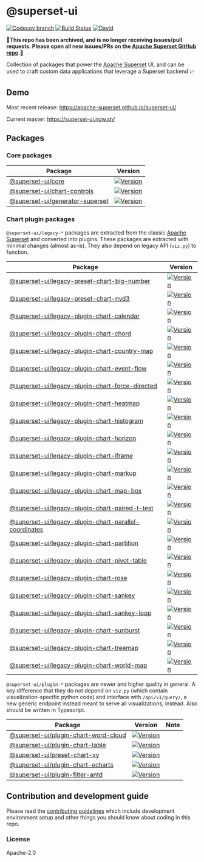 # @superset-ui

[![Codecov branch](https://img.shields.io/codecov/c/github/apache-superset/superset-ui/master.svg?style=flat-square)](https://codecov.io/gh/apache-superset/superset-ui/branch/master)
[![Build Status](https://img.shields.io/travis/com/apache-superset/superset-ui/master.svg?style=flat-square)](https://travis-ci.com/apache-superset/superset-ui)
[![David](https://img.shields.io/david/dev/apache-superset/superset-ui.svg?style=flat-square)](https://david-dm.org/apache-superset/superset-ui?type=dev)

**🔴This repo has been archived, and is no longer receiving issues/pull requests. Please open all new issues/PRs on the [Apache Superset GitHub repo](http://github.com/apache/superset).🔴**

Collection of packages that power the
[Apache Superset](https://github.com/apache/incubator-superset) UI, and can be used to craft custom
data applications that leverage a Superset backend :chart_with_upwards_trend:

## Demo

Most recent release: https://apache-superset.github.io/superset-ui/

Current master: https://superset-ui.now.sh/

## Packages

### Core packages

| Package                                                                                                                       | Version                                                                                                                                                         |
| ----------------------------------------------------------------------------------------------------------------------------- | --------------------------------------------------------------------------------------------------------------------------------------------------------------- |
| [@superset-ui/core](https://github.com/apache-superset/superset-ui/tree/master/packages/superset-ui-core)                     | [![Version](https://img.shields.io/npm/v/@superset-ui/core.svg?style=flat-square)](https://www.npmjs.com/package/@superset-ui/core)                             |
| [@superset-ui/chart-controls](https://github.com/apache-superset/superset-ui/tree/master/packages/superset-ui-chart-controls) | [![Version](https://img.shields.io/npm/v/@superset-ui/core.svg?style=flat-square)](https://www.npmjs.com/package/@superset-ui/chart-controls)                   |
| [@superset-ui/generator-superset](https://github.com/apache-superset/superset-ui/tree/master/packages/generator-superset)     | [![Version](https://img.shields.io/npm/v/@superset-ui/generator-superset.svg?style=flat-square)](https://www.npmjs.com/package/@superset-ui/generator-superset) |

### Chart plugin packages

`@superset-ui/legacy-*` packages are extracted from the classic
[Apache Superset](https://github.com/apache/incubator-superset) and converted into plugins. These
packages are extracted with minimal changes (almost as-is). They also depend on legacy API
(`viz.py`) to function.

| Package                                                                                                                                                              | Version                                                                                                                                                                                                     |
| -------------------------------------------------------------------------------------------------------------------------------------------------------------------- | ----------------------------------------------------------------------------------------------------------------------------------------------------------------------------------------------------------- |
| [@superset-ui/legacy-preset-chart-big-number](https://github.com/apache-superset/superset-ui/tree/master/plugins/legacy-preset-chart-big-number)                     | [![Version](https://img.shields.io/npm/v/@superset-ui/legacy-preset-chart-big-number.svg?style=flat-square)](https://www.npmjs.com/package/@superset-ui/legacy-preset-chart-big-number)                     |
| [@superset-ui/legacy-preset-chart-nvd3](https://github.com/apache-superset/superset-ui/tree/master/plugins/legacy-preset-chart-nvd3)                                 | [![Version](https://img.shields.io/npm/v/@superset-ui/legacy-preset-chart-nvd3.svg?style=flat-square)](https://www.npmjs.com/package/@superset-ui/legacy-preset-chart-nvd3)                                 |
| [@superset-ui/legacy-plugin-chart-calendar](https://github.com/apache-superset/superset-ui/tree/master/plugins/legacy-plugin-chart-calendar)                         | [![Version](https://img.shields.io/npm/v/@superset-ui/legacy-plugin-chart-calendar.svg?style=flat-square)](https://www.npmjs.com/package/@superset-ui/legacy-plugin-chart-calendar)                         |
| [@superset-ui/legacy-plugin-chart-chord](https://github.com/apache-superset/superset-ui/tree/master/plugins/legacy-plugin-chart-chord)                               | [![Version](https://img.shields.io/npm/v/@superset-ui/legacy-plugin-chart-chord.svg?style=flat-square)](https://www.npmjs.com/package/@superset-ui/legacy-plugin-chart-chord)                               |
| [@superset-ui/legacy-plugin-chart-country-map](https://github.com/apache-superset/superset-ui/tree/master/plugins/legacy-plugin-chart-country-map)                   | [![Version](https://img.shields.io/npm/v/@superset-ui/legacy-plugin-chart-country-map.svg?style=flat-square)](https://www.npmjs.com/package/@superset-ui/legacy-plugin-chart-country-map)                   |
| [@superset-ui/legacy-plugin-chart-event-flow](https://github.com/apache-superset/superset-ui/tree/master/plugins/legacy-plugin-chart-event-flow)                     | [![Version](https://img.shields.io/npm/v/@superset-ui/legacy-plugin-chart-event-flow.svg?style=flat-square)](https://www.npmjs.com/package/@superset-ui/legacy-plugin-chart-event-flow)                     |
| [@superset-ui/legacy-plugin-chart-force-directed](https://github.com/apache-superset/superset-ui/tree/master/plugins/legacy-plugin-chart-force-directed)             | [![Version](https://img.shields.io/npm/v/@superset-ui/legacy-plugin-chart-force-directed.svg?style=flat-square)](https://www.npmjs.com/package/@superset-ui/legacy-plugin-chart-force-directed)             |
| [@superset-ui/legacy-plugin-chart-heatmap](https://github.com/apache-superset/superset-ui/tree/master/plugins/legacy-plugin-chart-heatmap)                           | [![Version](https://img.shields.io/npm/v/@superset-ui/legacy-plugin-chart-heatmap.svg?style=flat-square)](https://www.npmjs.com/package/@superset-ui/legacy-plugin-chart-heatmap)                           |
| [@superset-ui/legacy-plugin-chart-histogram](https://github.com/apache-superset/superset-ui/tree/master/plugins/legacy-plugin-chart-histogram)                       | [![Version](https://img.shields.io/npm/v/@superset-ui/legacy-plugin-chart-histogram.svg?style=flat-square)](https://www.npmjs.com/package/@superset-ui/legacy-plugin-chart-histogram)                       |
| [@superset-ui/legacy-plugin-chart-horizon](https://github.com/apache-superset/superset-ui/tree/master/plugins/legacy-plugin-chart-horizon)                           | [![Version](https://img.shields.io/npm/v/@superset-ui/legacy-plugin-chart-horizon.svg?style=flat-square)](https://www.npmjs.com/package/@superset-ui/legacy-plugin-chart-horizon)                           |
| [@superset-ui/legacy-plugin-chart-iframe](https://github.com/apache-superset/superset-ui/tree/master/plugins/legacy-plugin-chart-iframe)                             | [![Version](https://img.shields.io/npm/v/@superset-ui/legacy-plugin-chart-iframe.svg?style=flat-square)](https://www.npmjs.com/package/@superset-ui/legacy-plugin-chart-iframe)                             |
| [@superset-ui/legacy-plugin-chart-markup](https://github.com/apache-superset/superset-ui/tree/master/plugins/legacy-plugin-chart-markup)                             | [![Version](https://img.shields.io/npm/v/@superset-ui/legacy-plugin-chart-markup.svg?style=flat-square)](https://www.npmjs.com/package/@superset-ui/legacy-plugin-chart-markup)                             |
| [@superset-ui/legacy-plugin-chart-map-box](https://github.com/apache-superset/superset-ui/tree/master/plugins/legacy-plugin-chart-map-box)                           | [![Version](https://img.shields.io/npm/v/@superset-ui/legacy-plugin-chart-map-box.svg?style=flat-square)](https://www.npmjs.com/package/@superset-ui/legacy-plugin-chart-map-box)                           |
| [@superset-ui/legacy-plugin-chart-paired-t-test](https://github.com/apache-superset/superset-ui/tree/master/plugins/legacy-plugin-chart-paired-t-test)               | [![Version](https://img.shields.io/npm/v/@superset-ui/legacy-plugin-chart-paired-t-test.svg?style=flat-square)](https://www.npmjs.com/package/@superset-ui/legacy-plugin-chart-paired-t-test)               |
| [@superset-ui/legacy-plugin-chart-parallel-coordinates](https://github.com/apache-superset/superset-ui/tree/master/plugins/legacy-plugin-chart-parallel-coordinates) | [![Version](https://img.shields.io/npm/v/@superset-ui/legacy-plugin-chart-parallel-coordinates.svg?style=flat-square)](https://www.npmjs.com/package/@superset-ui/legacy-plugin-chart-parallel-coordinates) |
| [@superset-ui/legacy-plugin-chart-partition](https://github.com/apache-superset/superset-ui/tree/master/plugins/legacy-plugin-chart-partition)                       | [![Version](https://img.shields.io/npm/v/@superset-ui/legacy-plugin-chart-partition.svg?style=flat-square)](https://www.npmjs.com/package/@superset-ui/legacy-plugin-chart-partition)                       |
| [@superset-ui/legacy-plugin-chart-pivot-table](https://github.com/apache-superset/superset-ui/tree/master/plugins/legacy-plugin-chart-pivot-table)                   | [![Version](https://img.shields.io/npm/v/@superset-ui/legacy-plugin-chart-pivot-table.svg?style=flat-square)](https://www.npmjs.com/package/@superset-ui/legacy-plugin-chart-pivot-table)                   |
| [@superset-ui/legacy-plugin-chart-rose](https://github.com/apache-superset/superset-ui/tree/master/plugins/legacy-plugin-chart-rose)                                 | [![Version](https://img.shields.io/npm/v/@superset-ui/legacy-plugin-chart-rose.svg?style=flat-square)](https://www.npmjs.com/package/@superset-ui/legacy-plugin-chart-rose)                                 |
| [@superset-ui/legacy-plugin-chart-sankey](https://github.com/apache-superset/superset-ui/tree/master/plugins/legacy-plugin-chart-sankey)                             | [![Version](https://img.shields.io/npm/v/@superset-ui/legacy-plugin-chart-sankey.svg?style=flat-square)](https://www.npmjs.com/package/@superset-ui/legacy-plugin-chart-sankey)                             |
| [@superset-ui/legacy-plugin-chart-sankey-loop](https://github.com/apache-superset/superset-ui/tree/master/plugins/legacy-plugin-chart-sankey-loop)                   | [![Version](https://img.shields.io/npm/v/@superset-ui/legacy-plugin-chart-sankey-loop.svg?style=flat-square)](https://www.npmjs.com/package/@superset-ui/legacy-plugin-chart-sankey-loop)                   |
| [@superset-ui/legacy-plugin-chart-sunburst](https://github.com/apache-superset/superset-ui/tree/master/plugins/legacy-plugin-chart-sunburst)                         | [![Version](https://img.shields.io/npm/v/@superset-ui/legacy-plugin-chart-sunburst.svg?style=flat-square)](https://www.npmjs.com/package/@superset-ui/legacy-plugin-chart-sunburst)                         |
| [@superset-ui/legacy-plugin-chart-treemap](https://github.com/apache-superset/superset-ui/tree/master/plugins/legacy-plugin-chart-treemap)                           | [![Version](https://img.shields.io/npm/v/@superset-ui/legacy-plugin-chart-treemap.svg?style=flat-square)](https://www.npmjs.com/package/@superset-ui/legacy-plugin-chart-treemap)                           |
| [@superset-ui/legacy-plugin-chart-world-map](https://github.com/apache-superset/superset-ui/tree/master/plugins/legacy-plugin-chart-world-map)                       | [![Version](https://img.shields.io/npm/v/@superset-ui/legacy-plugin-chart-world-map.svg?style=flat-square)](https://www.npmjs.com/package/@superset-ui/legacy-plugin-chart-world-map)                       |

`@superset-ui/plugin-*` packages are newer and higher quality in general. A key difference that they
do not depend on `viz.py` (which contain visualization-specific python code) and interface with
`/api/v1/query/`, a new generic endpoint instead meant to serve all visualizations, instead. Also
should be written in Typescript.

| Package                                                                                                                            | Version                                                                                                                                                                   | Note |
| ---------------------------------------------------------------------------------------------------------------------------------- | ------------------------------------------------------------------------------------------------------------------------------------------------------------------------- | ---- |
| [@superset-ui/plugin-chart-word-cloud](https://github.com/apache-superset/superset-ui/tree/master/plugins/plugin-chart-word-cloud) | [![Version](https://img.shields.io/npm/v/@superset-ui/plugin-chart-word-cloud.svg?style=flat-square)](https://www.npmjs.com/package/@superset-ui/plugin-chart-word-cloud) |      |
| [@superset-ui/plugin-chart-table](https://github.com/apache-superset/superset-ui/tree/master/plugins/plugin-chart-table)           | [![Version](https://img.shields.io/npm/v/@superset-ui/plugin-chart-table.svg?style=flat-square)](https://www.npmjs.com/package/@superset-ui/plugin-chart-table)           |      |
| [@superset-ui/preset-chart-xy](https://github.com/apache-superset/superset-ui/tree/master/plugins/preset-chart-xy)                 | [![Version](https://img.shields.io/npm/v/@superset-ui/preset-chart-xy.svg?style=flat-square)](https://www.npmjs.com/package/@superset-ui/preset-chart-xy)                 |      |
| [@superset-ui/plugin-chart-echarts](https://github.com/apache-superset/superset-ui/tree/master/plugins/plugin-chart-echarts)       | [![Version](https://img.shields.io/npm/v/@superset-ui/plugin-chart-echarts.svg?style=flat-square)](https://www.npmjs.com/package/@superset-ui/plugin-chart-echarts)       |      |
| [@superset-ui/plugin-filter-antd](https://github.com/apache-superset/superset-ui/tree/master/plugins/plugin-filter-antd)           | [![Version](https://img.shields.io/npm/v/@superset-ui/plugin-chart-echarts.svg?style=flat-square)](https://www.npmjs.com/package/@superset-ui/plugin-filter-antd)         |      |

## Contribution and development guide

Please read the [contributing guidelines](CONTRIBUTING.md) which include development environment
setup and other things you should know about coding in this repo.

### License

Apache-2.0
